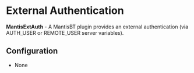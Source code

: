 # External Authentication

**MantisExtAuth** - A MantisBT plugin provides an external authentication (via AUTH_USER or REMOTE_USER server variables).

## Configuration

- None
